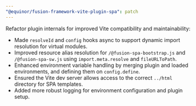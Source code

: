 ```yaml
---
"@equinor/fusion-framework-vite-plugin-spa": patch
---
```


Refactor plugin internals for improved Vite compatibility and maintainability:

- Made `resolveId` and `config` hooks async to support dynamic import resolution for virtual modules.
- Improved resource alias resolution for `/@fusion-spa-bootstrap.js` and `/@fusion-spa-sw.js` using `import.meta.resolve` and `fileURLToPath`.
- Enhanced environment variable handling by merging plugin and loaded environments, and defining them on `config.define`.
- Ensured the Vite dev server allows access to the correct `../html` directory for SPA templates.
- Added more robust logging for environment configuration and plugin setup.
